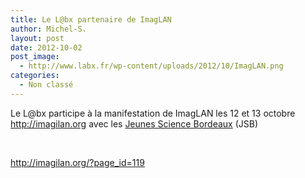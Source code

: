 ```yaml
---
title: Le L@bx partenaire de ImagLAN
author: Michel-S.
layout: post
date: 2012-10-02
post_image:
  - http://www.labx.fr/wp-content/uploads/2012/10/ImagLAN.png
categories:
  - Non classé
---
```

Le L@bx participe à la manifestation de ImagLAN les 12 et 13 octobre <http://imagilan.org> avec les [Jeunes Science Bordeaux][1] (JSB)

&nbsp;

<http://imagilan.org/?page_id=119>

&nbsp;

&nbsp;

&nbsp;

 [1]: http://www.jeunes-science.asso.fr/
